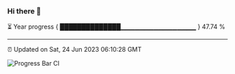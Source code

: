 ### Hi there 👋

⏳ Year progress { ██████████████▁▁▁▁▁▁▁▁▁▁▁▁▁▁▁▁ } 47.74 %

---

⏰ Updated on Sat, 24 Jun 2023 06:10:28 GMT

![Progress Bar CI](https://github.com/Shyam-Makwana/GitHub-Actions-Demo/workflows/Progress%20Bar%20CI/badge.svg)
